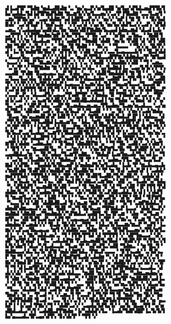 ▟▐▃▟▜▛▝▜▟▆▝▅▟▃▟▉▟▆▝▃▝▅▞▄▃▛▞▅▜▄▟█▝▅▜▄▞▟▜▟▃▅▟▜▜▙▜▙▞▄▟▟▃▜▟▐▟▜▛▇▟▜▟▇▝▇▃▆▜▞▞▅▜▃▃▅▞▞▃▞▛▐▜▙▟▇▝▃▃▜▃▅▜▝▃▆▞▜▛▇▞▄▞▝▃▄▞▟▟▇▞▚▟▐▟█▜▃▟▚▞▞▝▅▞▞▝▅▛▐▝▇▝▊▝▝▝▉▞▙▟▉▟▞▝▃▞▟▜▄▛▐▝▅▟▚▃▙▝▝▞▛▃▞▟▝▞▄▞▙▝▅▞▙▞▟▟▜▃▞▞▃▟▚▝▟▜▟▃▅▃▝▞▃▟▄▟▄▞▄▟▊▟▃▜▅▝▅▟▞▟▊▛▇▟▇▞▙▃▄▟▐▟▅▃▆▟▝▟▃▟▐▃▙▝▃▞▛▜▚▝▞▟▜▜▅▟▆▞▆▛▐▞▙▞▜▜▃▝▛▜▙▝▃▞▝▝▅▜▅▝▃▜▅▃▝▝▇▟▊▜▛▜▟▝▞▞▆▝▟▃▟▃▅▝▜▜▚▝▄▟▆▜▝▜▅▟█▝▟▟▊▝▅▞▙▝▛▟█▝▟▝▟▜▝▟▉▟▇▝▜▟▛▃▚▞▙▞▝▃▝▃▝▜▅▝█▝█▟▇▝▝▝▇▞▃▝▝▜▃▃▃▝▝▜▞▞▄▝█▞▛▞▟▝▐▃▜▞▅▟▆▜▙▜▙▞▛▝▟▜▜▞▅▝▞▟▉▝▟▃▞▞▃▃▜▃▄▃▃▃▙▜▝▝█▃▛▟▟▝▟▃▃▞▙▃▝▃▄▃▛▞▞▝▞▟▟▝▃▝▅▃▛▞▛▜▟▃▃▟▛▛▇▞▟▟▆▟▄▞▛▝▇▜▄▟▚▃▃▞▞▝▜▃▛▝▇▃▆▞▟▛▐▟▛▃▚▝▞▃▝▞▙▟▊▝▞▟▄▟▇▞▞▟▉▝▝▜▝▃▅▃▝▃▚▞▛▝▞▝▜▛▇▟▆▝▇▝▞▟▞▟▟▃▚▞▟▃▝▝▄▞▙▟▇▟▐▃▝▃▄▞▙▜▞▞▛▜▚▃▃▟▊▝▛▟▇▝▉▃▄▃▄▃▚▃▛▝▊▟▄▝▄▃▚▝▟▟▊▜▅▟▟▟▜▝▇▝█▝▝▃▝▟▆▞▃▜▃▃▜▃▞▟▄▝▊▟▟▞▃▟▜▞▙▟▜▞▛▟▄▃▙▟▅▝▃▟▇▛▐▃▜▜▞▜▝▝▟▞▃▟▉▜▚▝▞▞▛▞▞▞▅▜▛▟▟▟▄▛▐▃▄▃▃▜▚▃▆▞▟▃▜▟▝▜▄▃▅▜▃▃▞▜▃▃▟▜▛▝▛▃▛▟▐▟▜▜▜▝▉▟▐▜▞▜▝▞▞▝▜▝▛▝▛▃▟▟▟▝▜▟▚▝▚▞▃▜▃▜▞▟▟▜▄▃▛▞▃▃▛▃▛▃▝▟▃▃▟▜▞▃▄▃▞▜▚▟▛▜▛▃▚▜▅▟▄▝▉▝▜▜▙▟▞▃▞▃▞▃▝▜▛▟▐▞▃▟▝▞▝▃▚▃▅▜▞▟█▞▞▞▚▟▉▟█▃▟▟▄▟▐▝▇▝▜▟▅▝▃▜▅▟▝▟▝▞▚▞▜▃▝▃▅▝▝▟▛▟▚▟▄▝▃▟▛▝▉▃▅▟▄▃▅▃▅▃▜▜▄▟▅▞▜▃▅▞▅▃▟▃▃▝▃▞▅▜▞▜▙▞▝▟▉▟▅▝▃▟▚▝▉▃▜▞▙▃▛▝▞▜▃▟▊▝▝▝▃▝▉▞▝▞▅▞▞▃▟▞▆▟▄▝▉▃▄▝▅▞▄▃▅▟▊▟▚▛▐▟▊▜▝▞▄▟▚▝▇▜▙▞▟▟▜▞▙▟▃▛▐▛▐▝▟▟▄▃▝▟▞▜▚▜▞▟▇▞▜▜▃▟█▟▐▃▆▃▅▜▃▝▐▟▃▝▆▜▄▝▉▜▟▃▟▟█▜▚▛▐▝▚▃▜▜▙▞▚▜▛▝▜▝▐▝▐▞▅▜▃▞▟▝▉▃▃▛▇▃▜▟▟▞▞▜▜▟▅▜▞▞▝▜▟▜▄▜▟▜▝▜▞▞▜▞▙▃▛▃▄▜▃▟▄▞▚▃▆▜▚▜▙▟▃▟▊▜▙▜▝▟▜▝▛▟▝▛▐▞▃▟▄▜▃▝▅▞▅▞▃▝▝▟▐▝▟▞▚▟▄▟▛▜▝▟▃▞▚▃▅▜▛▟▝▞▛▜▜▝▚▜▝▞▅▝█▜▛▞▅▞▄▝▃▝▃▝▆▜▛▞▟▟▅▝▃▟▅▃▙▞▝▝▊▜▅▟▝▟▆▟▉▛▇▝▄▝▝▜▝▜▙▝▃▟▊▞▃▞▞▟▆▜▞▝▉▜▝▞▃▝▆▃▄▟▊▜▄▝▚▝▃▞▆▞▞▝▝▞▅▞▙▛▇▜▃▜▙▝▜▃▛▟█▛▐▞▄▞▞▃▄▟█▟▃▞▆▝▃▝▉▞▚▟▄▞▜▃▆▜▚▟▇▃▝▝▇▟▄▛▐▃▅▜▅▃▟▞▜▃▚▟▐▃▝▜▝▝▃▞▆▝▚▜▃▟▇▞▛▞▞▝▇▟▅▃▛▝▊▝▛▝▝▃▚▝▄▟▅▃▜▜▃▝▆▞▜▃▄▜▃▛▇▟▝▞▟▜▙▝▝▜▄▟▟▞▙▜▙▃▅▛▐▞▅▟▅▟▜▞▅▜▃▟▄▝▐▃▙▝▛▝▆▃▙▃▄▃▙▞▆▟▛▟▆▝▊▟▛▟▊▞▅▟█▟▚▟▚▜▄▟█▞▆▝▝▝▛▝▆▝▊▟▝▃▙▟▚▛▐▝▃▟▟▞▅▟▜▜▜▟▞▝▜▜▜▟▞▝▜▞▃▜▛▃▜▞▛▝▊▟▉▜▃▟▉▞▜▞▚▟▉▞▚▝▄▟▟▞▟▝▚▝▚▞▙▃▙▝▅▜▃▜▚▃▝▟▛▝▆▟▐▜▞▟▇▃▞▃▆▜▅▞▝▟█▝▃▝▜▃▟▞▚▞▜▟▄▝▚▝▟▜▟▟▜▝▄▃▆▟▊▜▞▟▉▝▃▃▞▝▊▝▇▟▆▝▊▝▟▝▜▃▞▟▉▝▐▛▐▜▜▝▛▟▟▟▇▞▙▞▚▝▊▞▄▟▅▞▛▜▟▝▆▃▝▟▞▞▜▟▊▜▞▃▛▟▉▃▟▟▃▜▞▟▐▝▞▟▟▜▜▝▆▃▆▜▃▞▃▜▃▝▐▟▉▝▝▛▐▝▝▝▆▃▚▞▄▜▛▃▟▜▞▝▟▜▞▝█▟▝▝▊▛▇▜▄▝▚▃▃▜▞▟▝▟▊▝▟▟█▟▉▃▟▝▊▞▅▃▆▝▇▟▚▝▉▟▉▝▝▜▞▜▝▃▆▛▇▟▟▃▜▟▅▟▛▟▆▃▄▃▛▞▃▜▙▝█▟▊▝▚▞▜▝█▞▙▃▅▝▜▛▇▟▃▛▐▃▃▞▝▟▟▞▙▃▛▞▆▟▇▟▝▟▇▟▊▃▞▜▅▟▆▟▞▞▚▛▇▟▃▞▄▟█▜▃▜▃▜▛▃▆▝▝▟▅▝▚▞▜▃▆▝▇▜▚▃▝▟▊▜▟▜▃▟▚▃▞▟▜▝▛▃▄▃▄▃▞▟▟▝▄▜▛▝▃▞▆▞▃▝▛▃▆▝▊▝▅▜▞▟▅▟▅▞▛▃▅▟▞▞▞▝▉▃▙▝█▞▟▞▃▞▜▜▃▝▐▟▃▞▙▜▃▃▆▞▆▃▛▝▚▟▜▝▐▃▆▞▞▃▛▃▄▜▙▃▄▃▄▝▆▜▝▞▟▟▇▞▃▃▜▟▆▝▚▝▃▝▉▜▟▜▃▃▅▞▄▜▜▞▆▜▃▟▐▃▝▃▚▝▇▞▚▟▟▃▅▞▃▝▜▝▐▜▜▞▛▜▟▝▟▝▛▜▜▜▝▞▝▟▛▜▅▃▃▞▝▟▚▟▛▝▅▜▛▟▄▛▐▝▜▃▝▃▟▃▙▛▇▝▛▃▙▃▅▟▉▜▄▜▙▟▝▝▉▟▛▞▛▝▚▜▜▃▚▜▙▜▞▟▅▜▝▟▃▞▚▜▃▟▃▃▙▝▜▃▅▝▛▝▚▟▚▟▜▃▚▟▉▝▜▟▆▃▝▝▆▝█▃▜▝▇▟▇▃▃▞▟▃▜▃▜▞▚▛▇▝▅▟▞▟▇▜▟▃▝▛▇▃▛▃▃▃▝▝▊▜▚▃▟▞▝▃▜▟▚▃▛▝▇▝▜▝▄▞▄▞▃▞▟▜▟▃▙▜▅▛▇▜▃▟▞▃▙▟▆▝▚▝▟▝▚▜▜▝▆▜▚▞▞▃▜▝▇▞▚▜▅▟▐▛▐▟▃▝▝▟▊▜▛▟▄▜▝▃▞▝▚▞▆▞▛▝▄▝▟▟█▞▛▃▞▃▞▟▞▞▃▜▛▜▝▜▝▟▐▃▆▜▛▟▞▟▚▝▛▞▝▝▜▜▞▟▝▟▃▜▟▜▝▃▜▟▜▛▇▟▟▃▚▃▃▟▃▝▟▟▞▞▟▞▝▃▆▞▛▃▟▞▚▟▚▟▞▟▟▃▃▝▆▟▉▝▆▞▟▟▐▃▟▜▃▝▚▟▆▃▅▟▅▞▄▜▝▟▆▝▄▜▅▟▆▝▜▟▚▟▊▃▄▟▃▞▚▝▝▟▉▛▐▟▞▝▚▟▅▜▛▝▆▟█▟▉▞▄▟▐▃▞▝▟▝▊▝▇▝▄▜▞▝▛▟█▝▟▝▜▝▝▃▃▝█▜▝▝▜▞▛▝▄▞▅▃▜▟▜▃▚▝▟▃▄▜▄▝▜▃▃▝▟▃▙▟▝▟▟▝▃▟▜▞▚▛▇▜▛▃▝▝▉▃▞▞▙▜▃▃▄▞▆▟▞▝▐▝▟▟▜▃▅▜▅▟▚▝▅▝▃▝▛▃▟▝▚▝▞▃▆▃▜▝▛▃▃▛▐▞▜▞▛▝▜▝▊▝▆▟▞▜▅▝█▞▞▜▅▃▜▟▜▜▟▟▉▝▊▃▟▝▝▃▃▝▊▞▞▃▜▝▞▝▉▟▞▜▟▜▟▞▛▜▜▜▄▝▐▟▚▝▅▝▄▃▙▛▐▝▐▞▄▟▝▛▇▞▞▜▝▝▟▟▛▃▞▞▝▃▄▟▄▜▟▜▄▜▞▝▄▞▙▝█▃▄▜▜▝▚▞▅▟█▟▃▟▃▞▚▜▝▃▟▟█▃▛▛▇▟▅▝▐▞▚▟▟▟▚▜▃▝▐▃▟▞▜▟▛▟█▛▐▃▜▞▙▜▙▞▄▃▃▟▃▜▛▃▄▞▟▜▚▝▊▞▟▞▛▝▝▜▜▝▞
